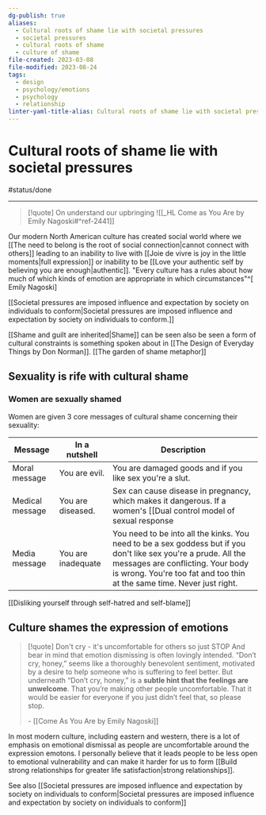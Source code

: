```yaml
---
dg-publish: true
aliases:
  - Cultural roots of shame lie with societal pressures
  - societal pressures
  - cultural roots of shame
  - culture of shame
file-created: 2023-03-08
file-modified: 2023-08-24
tags:
  - design
  - psychology/emotions
  - psychology
  - relationship
linter-yaml-title-alias: Cultural roots of shame lie with societal pressures
---
```


# Cultural roots of shame lie with societal pressures

#status/done

---

> [!quote] On understand our upbringing
> ![[_HL Come as You Are by Emily Nagoski#^ref-2441]]

Our modern North American culture has created social world where we [[The need to belong is the root of social connection|cannot connect with others]] leading to an inability to live with [[Joie de vivre is joy in the little moments|full expression]] or inability to be [[Love your authentic self by believing you are enough|authentic]]. "Every culture has a rules about how much of which kinds of emotion are appropriate in which circumstances"^[ Emily Nagoski]

[[Societal pressures are imposed influence and expectation by society on individuals to conform|Societal pressures are imposed influence and expectation by society on individuals to conform.]]

[[Shame and guilt are inherited|Shame]] can be seen also be seen a form of cultural constraints is something spoken about in [[The Design of Everyday Things by Don Norman]].
[[The garden of shame metaphor]]

## Sexuality is rife with cultural shame

### Women are sexually shamed

Women are given 3 core messages of cultural shame concerning their sexuality:

| Message         | In a nutshell      | Description                                                                                                                                                                                                                                                                                                                |
| --------------- | ------------------ | -------------------------------------------------------------------------------------------------------------------------------------------------------------------------------------------------------------------------------------------------------------------------------------------------------------------------- |
| Moral message   | You are evil.      | You are damaged goods and if you like sex you're a slut.                                                                                                                                                                                                                                                                   |
| Medical message | You are diseased.  | Sex can cause disease in pregnancy, which makes it dangerous. If a women's [[Dual control model of sexual response|sexual response]] differs from a man, you are diseased - except if you want sex when you're pregnant. Your experience **needs** to follow the precise order of desire, arousal then mutual [[Orgasms are the release of sexual tension|orgasm]]. Anything else and something is wrong with you. |
| Media message   | You are inadequate | You need to be into all the kinks. You need to be a sex goddess but if you don't like sex you're a prude. All the messages are conflicting. Your body is wrong. You're too fat and too thin at the same time. Never just right.                                                                                            |

[[Disliking yourself through self-hatred and self-blame]]

## Culture shames the expression of emotions

> [!quote] Don't cry - it's uncomfortable for others so just STOP
> And bear in mind that emotion dismissing is often lovingly intended. “Don’t cry, honey,” seems like a thoroughly benevolent sentiment, motivated by a desire to help someone who is suffering to feel better. But underneath “Don’t cry, honey,” is a **subtle hint that the feelings are unwelcome**. That you’re making other people uncomfortable. That it would be easier for everyone if you just didn’t feel that, so please stop.
>
> \- [[Come As You Are by Emily Nagoski]]

In most modern culture, including eastern and western, there is a lot of emphasis on emotional dismissal as people are uncomfortable around the expression emotons. I personally believe that it leads people to be less open to emotional vulnerability and can make it harder for us to form [[Build strong relationships for greater life satisfaction|strong relationships]]. 

See also [[Societal pressures are imposed influence and expectation by society on individuals to conform|Societal pressures are imposed influence and expectation by society on individuals to conform]]